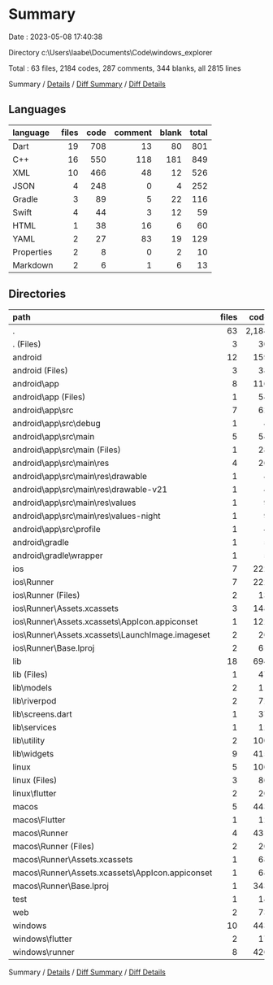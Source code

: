 # Summary

Date : 2023-05-08 17:40:38

Directory c:\\Users\\laabe\\Documents\\Code\\windows_explorer

Total : 63 files,  2184 codes, 287 comments, 344 blanks, all 2815 lines

Summary / [Details](details.md) / [Diff Summary](diff.md) / [Diff Details](diff-details.md)

## Languages
| language | files | code | comment | blank | total |
| :--- | ---: | ---: | ---: | ---: | ---: |
| Dart | 19 | 708 | 13 | 80 | 801 |
| C++ | 16 | 550 | 118 | 181 | 849 |
| XML | 10 | 466 | 48 | 12 | 526 |
| JSON | 4 | 248 | 0 | 4 | 252 |
| Gradle | 3 | 89 | 5 | 22 | 116 |
| Swift | 4 | 44 | 3 | 12 | 59 |
| HTML | 1 | 38 | 16 | 6 | 60 |
| YAML | 2 | 27 | 83 | 19 | 129 |
| Properties | 2 | 8 | 0 | 2 | 10 |
| Markdown | 2 | 6 | 1 | 6 | 13 |

## Directories
| path | files | code | comment | blank | total |
| :--- | ---: | ---: | ---: | ---: | ---: |
| . | 63 | 2,184 | 287 | 344 | 2,815 |
| . (Files) | 3 | 30 | 84 | 23 | 137 |
| android | 12 | 159 | 51 | 33 | 243 |
| android (Files) | 3 | 38 | 0 | 10 | 48 |
| android\\app | 8 | 116 | 51 | 22 | 189 |
| android\\app (Files) | 1 | 54 | 5 | 13 | 72 |
| android\\app\\src | 7 | 62 | 46 | 9 | 117 |
| android\\app\\src\\debug | 1 | 4 | 4 | 1 | 9 |
| android\\app\\src\\main | 5 | 54 | 38 | 7 | 99 |
| android\\app\\src\\main (Files) | 1 | 28 | 6 | 1 | 35 |
| android\\app\\src\\main\\res | 4 | 26 | 32 | 6 | 64 |
| android\\app\\src\\main\\res\\drawable | 1 | 4 | 7 | 2 | 13 |
| android\\app\\src\\main\\res\\drawable-v21 | 1 | 4 | 7 | 2 | 13 |
| android\\app\\src\\main\\res\\values | 1 | 9 | 9 | 1 | 19 |
| android\\app\\src\\main\\res\\values-night | 1 | 9 | 9 | 1 | 19 |
| android\\app\\src\\profile | 1 | 4 | 4 | 1 | 9 |
| android\\gradle | 1 | 5 | 0 | 1 | 6 |
| android\\gradle\\wrapper | 1 | 5 | 0 | 1 | 6 |
| ios | 7 | 222 | 2 | 9 | 233 |
| ios\\Runner | 7 | 222 | 2 | 9 | 233 |
| ios\\Runner (Files) | 2 | 13 | 0 | 3 | 16 |
| ios\\Runner\\Assets.xcassets | 3 | 148 | 0 | 4 | 152 |
| ios\\Runner\\Assets.xcassets\\AppIcon.appiconset | 1 | 122 | 0 | 1 | 123 |
| ios\\Runner\\Assets.xcassets\\LaunchImage.imageset | 2 | 26 | 0 | 3 | 29 |
| ios\\Runner\\Base.lproj | 2 | 61 | 2 | 2 | 65 |
| lib | 18 | 694 | 3 | 73 | 770 |
| lib (Files) | 1 | 47 | 0 | 6 | 53 |
| lib\\models | 2 | 11 | 0 | 3 | 14 |
| lib\\riverpod | 2 | 72 | 0 | 14 | 86 |
| lib\\screens.dart | 1 | 37 | 0 | 4 | 41 |
| lib\\services | 1 | 12 | 0 | 2 | 14 |
| lib\\utility | 2 | 100 | 0 | 6 | 106 |
| lib\\widgets | 9 | 415 | 3 | 38 | 456 |
| linux | 5 | 106 | 27 | 38 | 171 |
| linux (Files) | 3 | 86 | 18 | 27 | 131 |
| linux\\flutter | 2 | 20 | 9 | 11 | 40 |
| macos | 5 | 443 | 3 | 12 | 458 |
| macos\\Flutter | 1 | 12 | 3 | 4 | 19 |
| macos\\Runner | 4 | 431 | 0 | 8 | 439 |
| macos\\Runner (Files) | 2 | 20 | 0 | 6 | 26 |
| macos\\Runner\\Assets.xcassets | 1 | 68 | 0 | 1 | 69 |
| macos\\Runner\\Assets.xcassets\\AppIcon.appiconset | 1 | 68 | 0 | 1 | 69 |
| macos\\Runner\\Base.lproj | 1 | 343 | 0 | 1 | 344 |
| test | 1 | 14 | 10 | 7 | 31 |
| web | 2 | 73 | 16 | 7 | 96 |
| windows | 10 | 443 | 91 | 142 | 676 |
| windows\\flutter | 2 | 17 | 9 | 11 | 37 |
| windows\\runner | 8 | 426 | 82 | 131 | 639 |

Summary / [Details](details.md) / [Diff Summary](diff.md) / [Diff Details](diff-details.md)